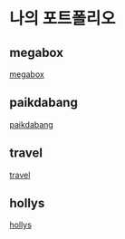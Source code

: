 # 나의 포트폴리오
## megabox
[megabox](https://github.com/pam7464/megabox)
## paikdabang
[paikdabang](https://github.com/pam7464/paikdabang)
## travel
[travel](https://github.com/pam7464/travel)
## hollys
[hollys](https://github.com/pam7464/hollys)
